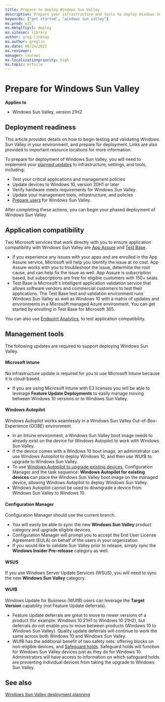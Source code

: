 ```yaml
---
title: Prepare to deploy Windows Sun Valley
description: Prepare your infrastructure and tools to deploy Windows Sun Valley, IT Pro content.
keywords: ["get started", "windows sun valley"]
ms.prod: w11
ms.mktglfcycl: deploy
ms.sitesec: library
author: greg-lindsay
ms.author: greglin
ms.date: 06/24/2021
ms.reviewer: 
manager: laurawi
ms.localizationpriority: high
ms.topic: article
---
```


# Prepare for Windows Sun Valley

**Applies to**

-   Windows Sun Valley, version 21H2

## Deployment readiness

This article provides details on how to begin testing and validating Windows Sun Valley in your environment, and prepare for deployment. Links are also provided to important resource locations for more information.

To prepare for deployment of Windows Sun Valley, you will need to implement your [planned updates](windows-sv-plan.md) to infrastructure, settings, and tools, including:
- Test your critical applications and management policies
- Update devices to Windows 10, version 20H1 or later
- Verify hardware meets requirements for Windows Sun Valley
- Update your management tools, infrastructure, and policies
- [Prepare users](/windows/deployment/update/prepare-deploy-windows#prepare-users) for Windows Sun Valley. 

After completing these actions, you can begin your phased deployment of Windows Sun Valley.

## Application compatibility

Two Microsoft services that work directly with you to ensure application compatibility with Windows Sun Valley are [App Assure](https://www.microsoft.com/fasttrack/microsoft-365/app-assure) and [Test Base](https://www.microsoft.com/testbase).

- If you experience any issues with your apps and are enrolled in the App Assure service, Microsoft will help you identify the issue at no cost. App Assure works with you to troubleshoot the issue, determine the root cause, and can help fix the issue as well. App Assure is subscription based, but subscriptions are free for eligible customers with 150+ seats. 
- Test Base is Microsoft's intelligent application validation service that allows software vendors and commercial customers to test their applications. The Test Base test and validation environment runs Windows Sun Valley as well as Windows 10 with a matrix of updates and environments in a Microsoft managed Azure environment. You can get started by enrolling in Test Base for Microsoft 365. 

You can also use [Endpoint Analytics](/mem/analytics/app-reliability), to test application compatibility.

## Management tools

The following updates are required to support deploying Windows Sun Valley.

#### Microsoft Intune

No infrastructure update is required for you to use Microsoft Intune because it is cloud-based.
  - If you are using Microsoft Intune with E3 licenses you will be able to leverage **Feature Update Deployments** to easily manage moving between Windows 10 versions or to Windows Sun Valley.

#### Windows Autopilot

Windows Autopilot works seamlessly in a Windows Sun Valley Out-of-Box-Experience (OOBE) environment.
  - In an Intune environment, a Windows Sun Valley boot image needs to already exist on the device for Windows Autopilot to work with Windows Sun Valley. 
  - If the device comes with a Windows 10 boot image, an administrator can use Windows Autopilot to deploy Windows 10, and then use WUfB to upgrade to Windows Sun Valley.
  - To use [Windows Autopilot to upgrade existing devices](/mem/autopilot/existing-devices), Configuration Manager and the task sequence: **Windows Autopilot for existing devices** can place the Windows Sun Valley boot image on the managed device, allowing Windows Autopilot to deploy Windows Sun Valley.
  - Windows Autopilot cannot be used to downgrade a device from Windows Sun Valley to Windows 10.

#### Configuration Manager

Configuration Manager should use the current branch. 
  - You will easily be able to sync the new **Windows Sun Valley** product category and upgrade eligible devices. 
  - Configuration Manager will prompt you to accept the End User License Agreement (EULA) on behalf of the users in your organization. 
  - If you would like to validate Sun Valley prior to release, simply sync the **Windows Insider Pre-release** category as well.   

#### WSUS

If you use Windows Server Update Services (WSUS), you will need to sync the new **Windows Sun Valley** category. 

#### WUfB

Windows Update for Business (WUfB) users can leverage the **Target Version** capability (not Feature Update deferrals).
   -  Feature Update deferrals are great to move to newer versions of a product (for example: Windows 10 21H1 to Windows 10 21H2), but deferrals do not enable you to move between products (Windows 10 to Windows Sun Valley). Quality update deferrals will continue to work the same across both Windows 10 and Windows Sun Valley. 
   - WUfB has the additional benefit of two safety nets: offering blocks on non-eligible devices, and [Safeguard holds](/windows/deployment/update/safeguard-holds). Safeguard holds will function for Windows Sun Valley devices just as they do for Windows 10. Administrators will have access to information on which safeguard holds are preventing individual devices from taking the upgrade to Windows Sun Valley. 



## See also

[Windows Sun Valley deployment planning](windows-sv-plan.md)

